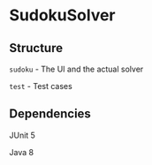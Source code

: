 # SudokuSolver

## Structure
`sudoku` - The UI and the actual solver

`test` -  Test cases

## Dependencies
JUnit 5

Java 8